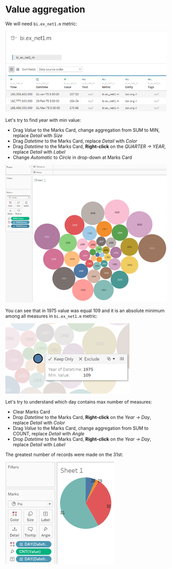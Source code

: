 # Value aggregation

We will need `bi.ex_net1.m` metric:

![](images/bi.ex_net1.m.png)

Let's try to find year with min value:

- Drag _Value_ to the Marks Card, change aggregation from SUM to MIN, replace _Detail_ with _Size_
- Drag _Datetime_ to the Marks Card, replace _Detail_ with _Color_
- Drag _Datetime_ to the Marks Card, **Right-click** on the _QUARTER -> YEAR_, replace _Detail_ with _Label_
- Change _Automatic_ to _Circle_ in drop-down at Marks Card

![](images/min_aggr.png)

You can see that in 1975 value was equal 109 and it is an absolute minimum among all measures in `bi.ex_net1.m` metric:

 ![](images/min_val.png)
 
 Let's try to understand which day contains max number of measures:
 
 - Clear Marks Card
 - Drop _Datetime_ to the Marks Card, **Right-click** on the _Year -> Day_, replace _Detail_ with _Color_
 - Drag _Value_ to the Marks Card, change aggregation from SUM to COUNT, replace _Detail_ with _Angle_
 - Drop _Datetime_ to the Marks Card, **Right-click** on the _Year -> Day_, replace _Detail_ with _Label_
 
 The greatest number of records were made on the 31st:
 
 ![](images/pie.png)